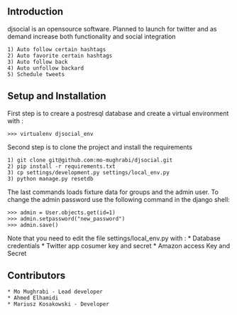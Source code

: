 Introduction
-----

djsocial is an opensource software. Planned to launch for twitter and as demand increase both functionality and
social integration

    1) Auto follow certain hashtags
    2) Auto favorite certain hashtags
    3) Auto follow back
    4) Auto unfollow backard
    5) Schedule tweets


Setup and Installation
-----

First step is to creare a postresql database and create a virtual environment with :

    >>> virtualenv djsocial_env

Second step is to clone the project and install the requirements

    1) git clone git@github.com:mo-mughrabi/djsocial.git
    2) pip install -r requirements.txt
    3) cp settings/development.py settings/local_env.py
    3) python manage.py resetdb

The last commands loads fixture data for groups and the admin user.
To change the admin password use the following command in the django shell:
    
    >>> admin = User.objects.get(id=1)
    >>> admin.setpassword("new_password")
    >>> admin.save()
    
Note that you need to edit the file  settings/local_env.py with :
    * Database credentials
    * Twitter app cosumer key and secret
    * Amazon access Key and Secret
    
Contributors
-----
    * Mo Mughrabi - Lead developer
    * Ahmed Elhamidi
    * Mariusz Kosakowski - Developer


